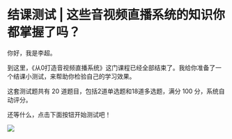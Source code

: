 # 结课测试 \| 这些音视频直播系统的知识你都掌握了吗？

你好，我是李超。

到这里，《从0打造音视频直播系统》这门课程已经全部结束了。我给你准备了一个结课小测试，来帮助你检验自己的学习效果。

这套测试题共有 20 道题目，包括2道单选题和18道多选题，满分 100 分，系统自动评分。

还等什么，点击下面按钮开始测试吧！

[![](<https://static001.geekbang.org/resource/image/28/a4/28d1be62669b4f3cc01c36466bf811a4.png>)](<http://time.geekbang.org/quiz/intro?act_id=126&exam_id=270>)

<!-- [[[read_end]]] -->

